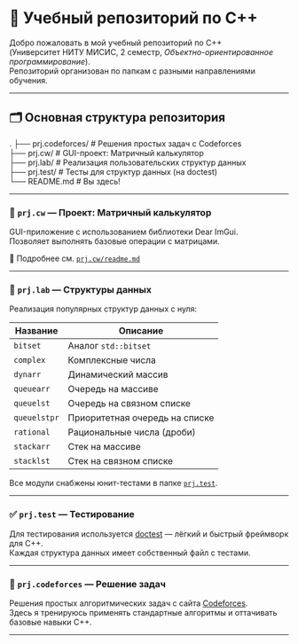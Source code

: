 # 📘 Учебный репозиторий по C++

Добро пожаловать в мой учебный репозиторий по C++  
(Университет НИТУ МИСИС, 2 семестр, *Объектно-ориентированное программирование*).  
Репозиторий организован по папкам с разными направлениями обучения.

---

## 🗂 Основная структура репозитория

.
├── prj.codeforces/ # Решения простых задач с Codeforces  
├── prj.cw/ # GUI-проект: Матричный калькулятор  
├── prj.lab/ # Реализация пользовательских структур данных  
├── prj.test/ # Тесты для структур данных (на doctest)  
└── README.md # Вы здесь!  

---

### 🧮 `prj.cw` — Проект: Матричный калькулятор

GUI-приложение с использованием библиотеки Dear ImGui.  
Позволяет выполнять базовые операции с матрицами.

📄 Подробнее см. [`prj.cw/readme.md`](./prj.cw/readme.md)

---

### 🔧 `prj.lab` — Структуры данных

Реализация популярных структур данных с нуля:

| Название       | Описание                              |
|----------------|----------------------------------------|
| `bitset`       | Аналог `std::bitset`                   |
| `complex`      | Комплексные числа                      |
| `dynarr`       | Динамический массив                   |
| `queuearr`     | Очередь на массиве                    |
| `queuelst`     | Очередь на связном списке             |
| `queuelstpr`   | Приоритетная очередь на списке        |
| `rational`     | Рациональные числа (дроби)            |
| `stackarr`     | Стек на массиве                       |
| `stacklst`     | Стек на связном списке                |

Все модули снабжены юнит-тестами в папке [`prj.test`](./prj.test).

---

### ✅ `prj.test` — Тестирование

Для тестирования используется [doctest](https://github.com/doctest/doctest) — лёгкий и быстрый фреймворк для C++.  
Каждая структура данных имеет собственный файл с тестами.

---

### 🎯 `prj.codeforces` — Решение задач

Решения простых алгоритмических задач с сайта [Codeforces](https://codeforces.com/).  
Здесь я тренируюсь применять стандартные алгоритмы и оттачивать базовые навыки C++.

---
